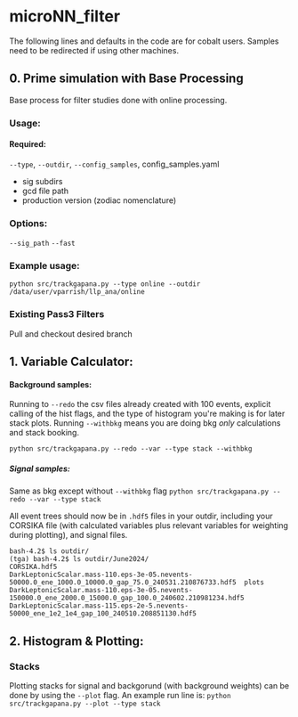 # microNN_filter
The following lines and defaults in the code are for cobalt users. Samples need to be redirected if using other machines. 
## 0. Prime simulation with Base Processing
Base process for filter studies done with online processing. 

### Usage:
#### Required:
`--type`, `--outdir`, `--config_samples`, 
config_samples.yaml
- sig subdirs
- gcd file path
- production version (zodiac nomenclature)

### Options:
`--sig_path`
`--fast`

### Example usage:
`python src/trackgapana.py --type online --outdir /data/user/vparrish/llp_ana/online`

### Existing Pass3 Filters
Pull and checkout desired branch 
## 1. Variable Calculator: 

#### Background samples: 
Running to `--redo` the csv files already created with 100 events, explicit calling of the hist flags, and the type of histogram you're making is for later stack plots. Running `--withbkg` means you are doing bkg *only* calculations and stack booking. 

`python src/trackgapana.py --redo --var --type stack --withbkg `

##### Signal samples: 

Same as bkg except without `--withbkg` flag
`python src/trackgapana.py --redo --var --type stack`

All event trees should now be in `.hdf5` files in your outdir, including your CORSIKA file (with calculated variables plus relevant variables for weighting during plotting), and signal files.

```
bash-4.2$ ls outdir/
(tga) bash-4.2$ ls outdir/June2024/
CORSIKA.hdf5                                                                                               DarkLeptonicScalar.mass-110.eps-3e-05.nevents-50000.0_ene_1000.0_10000.0_gap_75.0_240531.210876733.hdf5  plots
DarkLeptonicScalar.mass-110.eps-3e-05.nevents-150000.0_ene_2000.0_15000.0_gap_100.0_240602.210981234.hdf5  DarkLeptonicScalar.mass-115.eps-2e-5.nevents-50000_ene_1e2_1e4_gap_100_240510.208851130.hdf5
```

## 2. Histogram & Plotting: 

### Stacks

Plotting stacks for signal and backgorund (with background weights) can be done by using the `--plot` flag. An example run line is: 
`python src/trackgapana.py --plot --type stack` 
